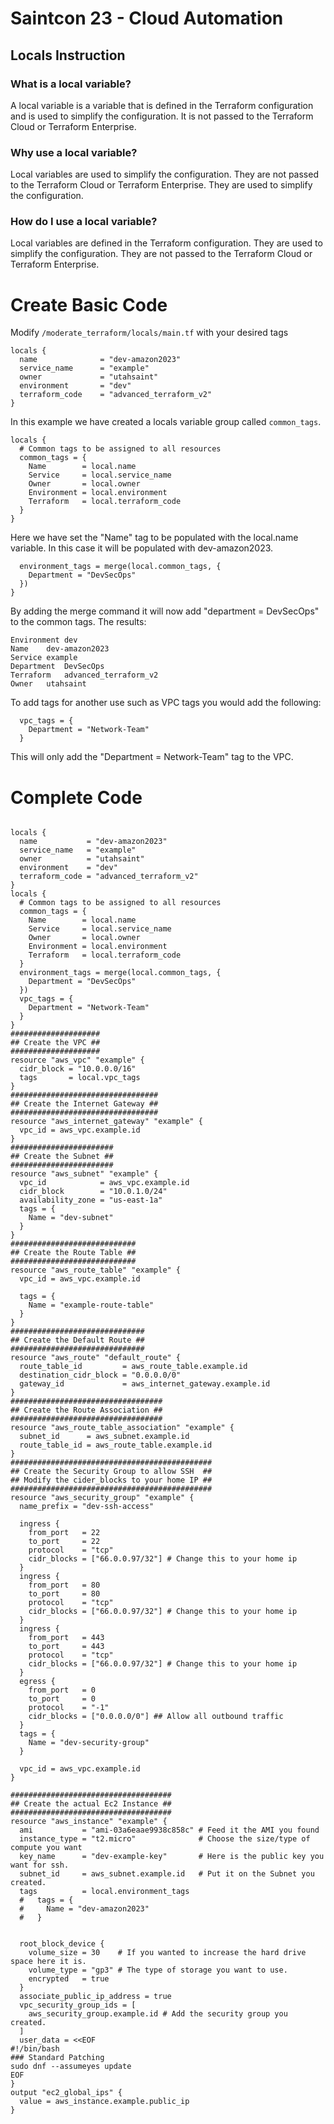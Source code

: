 # Saintcon 23 - Cloud Automation

## Locals Instruction

### What is a local variable?
A local variable is a variable that is defined in the Terraform configuration and is used to simplify the configuration.  It is not passed to the Terraform Cloud or Terraform Enterprise.

### Why use a local variable?
Local variables are used to simplify the configuration.  They are not passed to the Terraform Cloud or Terraform Enterprise.  They are used to simplify the configuration.

### How do I use a local variable?
Local variables are defined in the Terraform configuration.  They are used to simplify the configuration.  They are not passed to the Terraform Cloud or Terraform Enterprise.

# Create Basic Code
Modify ```/moderate_terraform/locals/main.tf``` with your desired tags

```
locals {
  name              = "dev-amazon2023"
  service_name      = "example"
  owner             = "utahsaint"
  environment       = "dev"
  terraform_code    = "advanced_terraform_v2"
}
```
In this example we have created a locals variable group called ```common_tags```.

```
locals {
  # Common tags to be assigned to all resources
  common_tags = {
    Name        = local.name
    Service     = local.service_name
    Owner       = local.owner
    Environment = local.environment
    Terraform   = local.terraform_code
  }
}
```
Here we have set the "Name" tag to be populated with the local.name variable.  In this case it will be populated with dev-amazon2023.

```
  environment_tags = merge(local.common_tags, {
    Department = "DevSecOps"
  })
}
```
By adding the merge command it will now add "department = DevSecOps" to the common tags.
The results:
```
Environment	dev
Name	dev-amazon2023
Service	example
Department	DevSecOps
Terraform	advanced_terraform_v2
Owner	utahsaint
```

To add tags for another use such as VPC tags you would add the following:
```
  vpc_tags = {
    Department = "Network-Team"
  }
```
This will only add the "Department = Network-Team" tag to the VPC.

# Complete Code
```

locals {
  name           = "dev-amazon2023"
  service_name   = "example"
  owner          = "utahsaint"
  environment    = "dev"
  terraform_code = "advanced_terraform_v2"
}
locals {
  # Common tags to be assigned to all resources
  common_tags = {
    Name        = local.name
    Service     = local.service_name
    Owner       = local.owner
    Environment = local.environment
    Terraform   = local.terraform_code
  }
  environment_tags = merge(local.common_tags, {
    Department = "DevSecOps"
  })
  vpc_tags = {
    Department = "Network-Team"
  }
}
####################
## Create the VPC ##
####################
resource "aws_vpc" "example" {
  cidr_block = "10.0.0.0/16"
  tags       = local.vpc_tags
}
#################################
## Create the Internet Gateway ##
#################################
resource "aws_internet_gateway" "example" {
  vpc_id = aws_vpc.example.id
}
#######################
## Create the Subnet ##
#######################
resource "aws_subnet" "example" {
  vpc_id            = aws_vpc.example.id
  cidr_block        = "10.0.1.0/24"
  availability_zone = "us-east-1a"
  tags = {
    Name = "dev-subnet"
  }
}
############################
## Create the Route Table ##
############################
resource "aws_route_table" "example" {
  vpc_id = aws_vpc.example.id

  tags = {
    Name = "example-route-table"
  }
}
##############################
## Create the Default Route ##
##############################
resource "aws_route" "default_route" {
  route_table_id         = aws_route_table.example.id
  destination_cidr_block = "0.0.0.0/0"
  gateway_id             = aws_internet_gateway.example.id
}
##################################
## Create the Route Association ##
##################################
resource "aws_route_table_association" "example" {
  subnet_id      = aws_subnet.example.id
  route_table_id = aws_route_table.example.id
}
#############################################
## Create the Security Group to allow SSH  ##
## Modify the cider_blocks to your home IP ##
#############################################
resource "aws_security_group" "example" {
  name_prefix = "dev-ssh-access"

  ingress {
    from_port   = 22
    to_port     = 22
    protocol    = "tcp"
    cidr_blocks = ["66.0.0.97/32"] # Change this to your home ip
  }
  ingress {
    from_port   = 80
    to_port     = 80
    protocol    = "tcp"
    cidr_blocks = ["66.0.0.97/32"] # Change this to your home ip
  }
  ingress {
    from_port   = 443
    to_port     = 443
    protocol    = "tcp"
    cidr_blocks = ["66.0.0.97/32"] # Change this to your home ip
  }
  egress {
    from_port   = 0
    to_port     = 0
    protocol    = "-1"
    cidr_blocks = ["0.0.0.0/0"] ## Allow all outbound traffic
  }
  tags = {
    Name = "dev-security-group"
  }

  vpc_id = aws_vpc.example.id
}

####################################
## Create the actual Ec2 Instance ##
####################################
resource "aws_instance" "example" {
  ami           = "ami-03a6eaae9938c858c" # Feed it the AMI you found
  instance_type = "t2.micro"              # Choose the size/type of compute you want
  key_name      = "dev-example-key"       # Here is the public key you want for ssh.
  subnet_id     = aws_subnet.example.id   # Put it on the Subnet you created.
  tags          = local.environment_tags
  #   tags = {
  #     Name = "dev-amazon2023"
  #   }  


  root_block_device {
    volume_size = 30    # If you wanted to increase the hard drive space here it is.
    volume_type = "gp3" # The type of storage you want to use.
    encrypted   = true
  }
  associate_public_ip_address = true
  vpc_security_group_ids = [
    aws_security_group.example.id # Add the security group you created.
  ]
  user_data = <<EOF
#!/bin/bash
### Standard Patching
sudo dnf --assumeyes update
EOF
}
output "ec2_global_ips" {
  value = aws_instance.example.public_ip
}
```